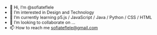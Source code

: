 - 👋 Hi, I’m @sofiateflele
- 👀 I’m interested in Design and Technology
- 🌱 I’m currently learning p5.js / JavaScript / Java / Python / CSS / HTML
- 💞️ I’m looking to collaborate on ...
- 📫 How to reach me sofiateflele@gmail.com

<!---
sofiateflele/sofiateflele is a ✨ special ✨ repository because its `README.md` (this file) appears on your GitHub profile.
You can click the Preview link to take a look at your changes.
--->
